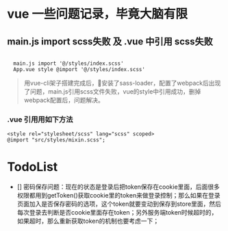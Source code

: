 # vue 一些问题记录，毕竟大脑有限

## main.js import scss失败 及 .vue 中引用 scss失败

```

  main.js import '@/styles/index.scss'
  App.vue style @import '@/styles/index.scss' 

```
>用vue-cli架子搭建完成后，安装了sass-loader，配置了webpack后出现了问题，main.js引用scss文件失败，vue的style中引用成功，删掉webpack配置后，问题解决。

### .vue 引用用如下方法
```
<style rel="stylesheet/scss" lang="scss" scoped>
@import "src/styles/mixin.scss";
```


# TodoList

* [] 密码保存问题：现在的状态是登录后把token保存在cookie里面，后面很多权限都用到getToken()获取cookie里的token来做登录控制；那么如果在登录页面加入是否保存密码的选项，这个token就要变动到保存到store里面，然后每次登录去判断是否cookie里面存在token；另外服务端token时候超时的，如果超时，那么重新获取token的机制也要考虑一下；